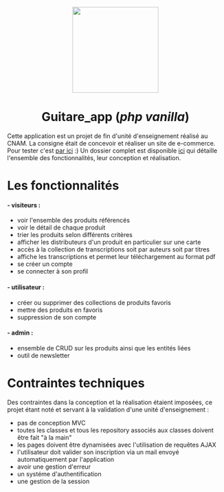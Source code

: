 <p style="text-align:center"> <img src="http://nanookpandora.com/guitare_app/res/logo_guitare_2.png" width="200px"></p>

# <center>Guitare_app (*php vanilla*)<center>
Cette application est un projet de fin d'unité d'enseignement réalisé au CNAM. La consigne était de concevoir et réaliser un site de e-commerce. Pour tester c'est [par ici](https://nanookpandora.com/guitare_app/) :)
Un dossier complet est disponible [ici](https://github.com/nanookOlive/guitare_app/blob/main/Dossier%20nfa21.pdf) qui détaille l'ensemble des fonctionnalités, leur conception et réalisation. 


# Les fonctionnalités

#### - visiteurs :
* voir l'ensemble des produits référencés 
* voir le détail de chaque produit
* trier les produits selon différents critères
* afficher les distributeurs d'un produit en particulier sur une carte
* accès à la collection de transcriptions soit par auteurs soit par titres
* affiche les transcriptions et permet leur téléchargement au format pdf
* se créer un compte 
* se connecter à son profil

#### - utilisateur :
* créer ou supprimer des collections de produits favoris 
* mettre des produits en favoris
* suppression de son compte

#### - admin :
* ensemble de CRUD sur les produits ainsi que les entités liées 
* outil de newsletter 


# Contraintes techniques 

Des contraintes dans la conception et la réalisation étaient imposées, ce projet étant noté et servant à la validation d'une unité d'enseignement :
* pas de conception MVC
* toutes les classes et tous les repository associés aux classes doivent être fait "à la main"
* les pages doivent être dynamisées avec l'utilisation de requêtes AJAX 
* l'utilisateur doit valider son inscription via un mail envoyé automatiquement par l'application
* avoir une gestion d'erreur
* un systéme d'authentification
* une gestion de la session
